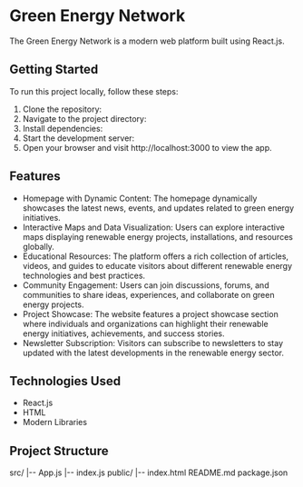# Green Energy Network

The Green Energy Network is a modern web platform built using React.js.

## Getting Started

To run this project locally, follow these steps:

1. Clone the repository:
2. Navigate to the project directory:
3. Install dependencies:
4. Start the development server:
5. Open your browser and visit http://localhost:3000 to view the app.

## Features

- Homepage with Dynamic Content: The homepage dynamically showcases the latest news, events, and updates related to green energy initiatives.
- Interactive Maps and Data Visualization: Users can explore interactive maps displaying renewable energy projects, installations, and resources globally.
- Educational Resources: The platform offers a rich collection of articles, videos, and guides to educate visitors about different renewable energy technologies and best 
  practices.
- Community Engagement: Users can join discussions, forums, and communities to share ideas, experiences, and collaborate on green energy projects.
- Project Showcase: The website features a project showcase section where individuals and organizations can highlight their renewable energy initiatives, achievements, and 
  success stories.
- Newsletter Subscription: Visitors can subscribe to newsletters to stay updated with the latest developments in the renewable energy sector.

## Technologies Used

- React.js
- HTML
- Modern Libraries

## Project Structure

src/
|-- App.js
|-- index.js
public/
|-- index.html
README.md
package.json

